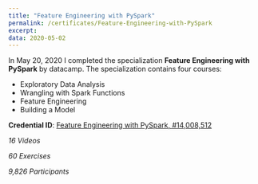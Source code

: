 ```yaml
---
title: "Feature Engineering with PySpark"
permalink: /certificates/Feature-Engineering-with-PySpark
excerpt:
data: 2020-05-02
---
```


In May 20, 2020 I completed the specialization **Feature Engineering with PySpark** by datacamp.
The specialization contains four courses:
* Exploratory Data Analysis
* Wrangling with Spark Functions
* Feature Engineering
* Building a Model

**Credential ID**: [Feature Engineering with PySpark, #14,008,512](https://www.datacamp.com/statement-of-accomplishment/course/78dba7061ed326233f1bb3645c656d8211bdaead)

*16 Videos*

*60 Exercises* 

*9,826 Participants*
